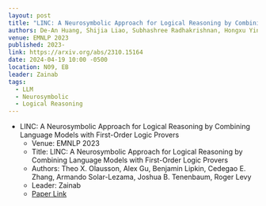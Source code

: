 ```yaml
---
layout: post
title: "LINC: A Neurosymbolic Approach for Logical Reasoning by Combining Language Models with First-Order Logic Provers"
authors: De-An Huang, Shijia Liao, Subhashree Radhakrishnan, Hongxu Yin, Pavlo Molchanov, Zhiding Yu, Jan Kautz
venue: EMNLP 2023
published: 2023-
link: https://arxiv.org/abs/2310.15164
date: 2024-04-19 10:00 -0500
location: N09, EB
leader: Zainab
tags:
  - LLM
  - Neurosymbolic
  - Logical Reasoning
---
```


- LINC: A Neurosymbolic Approach for Logical Reasoning by Combining Language Models with First-Order Logic Provers
    - Venue: EMNLP 2023
    - Title: LINC: A Neurosymbolic Approach for Logical Reasoning by Combining Language Models with First-Order Logic Provers
    - Authors: Theo X. Olausson, Alex Gu, Benjamin Lipkin, Cedegao E. Zhang, Armando Solar-Lezama, Joshua B. Tenenbaum, Roger Levy
    - Leader: Zainab
    - [Paper Link](https://arxiv.org/abs/2310.15164)